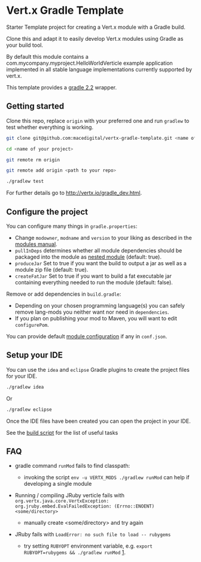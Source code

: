 # Vert.x Gradle Template

Starter Template project for creating a Vert.x module with a Gradle build.

Clone this and adapt it to easily develop Vert.x modules using Gradle as your build tool.

By default this module contains a com.mycompany.myproject.HelloWorldVerticle example application implemented in all stable language implementations currently supported by vert.x.

This template provides a [gradle 2.2](http://www.gradle.org/docs/current/release-notes.html) wrapper.

## Getting started 

Clone this repo, replace `origin` with your preferred one and run `gradlew` to test whether everything is working. 

````sh
git clone git@github.com:macedigital/vertx-gradle-template.git <name of your project>

cd <name of your project>

git remote rm origin

git remote add origin <path to your repo>

./gradlew test 
````

For further details go to http://vertx.io/gradle_dev.html. 

## Configure the project

You can configure many things in `gradle.properties`:

* Change `modowner`, `modname` and `version` to your liking as described in the [modules manual](http://vertx.io/mods_manual.html).
* `pullInDeps` determines whether all module dependencies should be packaged into the module as [nested module](http://vertx.io/mods_manual.html#nested-mods) (default: true).
* `produceJar` Set to true if you want the build to output a jar as well as a module zip file (default: true).
* `createFatJar` Set to true if you want to build a fat executable jar containing everything needed to run the module (default: false).

Remove or add dependencies in `build.gradle`:

* Depending on your chosen programming language(s) you can safely remove lang-mods you neither want nor need in `dependencies`.
* If you plan on publishing your mod to Maven, you will want to edit `configurePom`.

You can provide default [module configuration](http://vertx.io/mods_manual.html#module-configuration) if any in `conf.json`.

## Setup your IDE

You can use the `idea` and `eclipse` Gradle plugins to create the project files for your IDE.

````sh
./gradlew idea
````

Or

````sh
./gradlew eclipse
````

Once the IDE files have been created you can open the project in your IDE.

See the [build script](build.gradle) for the list of useful tasks

## FAQ

* gradle command `runMod` fails to find classpath: 
    * invoking the script `env -u VERTX_MODS ./gradlew runMod` can help if developing a single module

* Running / compiling JRuby verticle fails with `org.vertx.java.core.VertxException: org.jruby.embed.EvalFailedException: (Errno::ENOENT) <some/directory>`
    * manually create <some/directory> and try again

* JRuby fails with `LoadError: no such file to load -- rubygems`
    * try setting `RUBYOPT` environment variable, e.g. `export RUBYOPT=rubygems && ./gradlew runMod` [1].


[1]: http://stackoverflow.com/questions/9848830/should-jruby-complete-jar-come-with-rubygems
